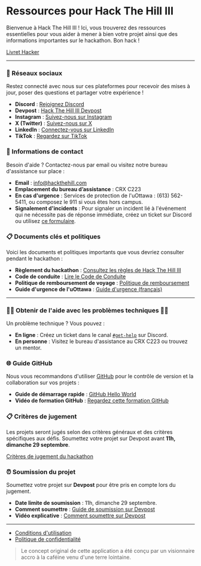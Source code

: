 # Ressources pour Hack The Hill III

Bienvenue à Hack The Hill III ! Ici, vous trouverez des ressources essentielles pour vous aider à mener à bien votre projet ainsi que des informations importantes sur le hackathon. Bon hack !

[Livret Hacker](https://drive.google.com/file/d/1pXXV3SX8MKX23KIFO08_8BMc4GFNPfWx/view)

---

### 📱 Réseaux sociaux

Restez connecté avec nous sur ces plateformes pour recevoir des mises à jour, poser des questions et partager votre expérience !

- **Discord** : [Rejoignez Discord](https://discord.gg/Hkn8PCk8uR)
- **Devpost** : [Hack The Hill III Devpost](https://hackthehill-ii.devpost.com/)
- **Instagram** : [Suivez-nous sur Instagram](https://www.instagram.com/hackthehill/)
- **X (Twitter)** : [Suivez-nous sur X](https://x.com/hackthehill_)
- **LinkedIn** : [Connectez-vous sur LinkedIn](https://linkedin.com/company/hackthehill)
- **TikTok** : [Regardez sur TikTok](https://tiktok.com/hackthehill)

### 📣 Informations de contact

Besoin d'aide ? Contactez-nous par email ou visitez notre bureau d'assistance sur place :

- **Email** : [info@hackthehill.com](mailto:info@hackthehill.com)
- **Emplacement du bureau d’assistance** : CRX C223
- **En cas d'urgence** : Services de protection de l'uOttawa : (613) 562-5411, ou composez le 911 si vous êtes hors campus.
- **Signalement d'incidents** : Pour signaler un incident lié à l'événement qui ne nécessite pas de réponse immédiate, créez un ticket sur Discord ou utilisez [ce formulaire](https://docs.google.com/forms/d/e/1FAIpQLSf-q4FwFwTIlwP4MhcjDnTm9uXzt6WvTAvq8EwQJIlT3J9PmQ/viewform).

### 📋 Documents clés et politiques

Voici les documents et politiques importants que vous devriez consulter pendant le hackathon :

- **Règlement du hackathon** : [Consultez les règles de Hack The Hill III](https://docs.google.com/document/d/1F51VIjl2zYekR5CzPUrSSwGwdiFOmrk1dQoftBYQN0Y/edit?usp=sharing)
- **Code de conduite** : [Lire le Code de Conduite](https://docs.google.com/document/d/1thE_Ia595Cz9YaD8gTbyZ3gnZiBSgkLgl0wwGSANczc/edit?usp=sharing)
- **Politique de remboursement de voyage** : [Politique de remboursement](https://docs.google.com/document/d/1MejSNJ-8YAfW_ENU6bRZVji4k_gsXD1pDRkhX1Bkx5A/edit?usp=sharing)
- **Guide d'urgence de l'uOttawa** : [Guide d'urgence (français)](https://www.uottawa.ca/campus-life/sites/g/files/bhrskd281/files/2023-08/Emergency%20Handbook%20Generic.pdf)

---

### 🙋‍♂️ Obtenir de l'aide avec les problèmes techniques 🙋‍♀️

Un problème technique ? Vous pouvez :

- **En ligne** : Créez un ticket dans le canal [`#get-help`](https://discord.gg/ryFTjgx4xR) sur Discord.
- **En personne** : Visitez le bureau d'assistance au CRX C223 ou trouvez un mentor.

### 🌐 Guide GitHub

Nous vous recommandons d'utiliser [GitHub](http://github.com/) pour le contrôle de version et la collaboration sur vos projets :

- **Guide de démarrage rapide** : [GitHub Hello World](https://docs.github.com/en/get-started/quickstart/hello-world)
- **Vidéo de formation GitHub** : [Regardez cette formation GitHub](https://www.youtube.com/watch?v=noZnOSpcjYY&ab_channel=GitHubTraining%26Guides)

### 📋 Critères de jugement

Les projets seront jugés selon des critères généraux et des critères spécifiques aux défis. Soumettez votre projet sur Devpost avant **11h, dimanche 29 septembre**.

[Critères de jugement du hackathon](https://docs.google.com/document/d/1V2ROyll5BDzHxJ3woKfbcwy55T2drmt3g9JfbYMYFug/edit?usp=sharing)

### ⏰ Soumission du projet

Soumettez votre projet sur **Devpost** pour être pris en compte lors du jugement.

- **Date limite de soumission** : 11h, dimanche 29 septembre.
- **Comment soumettre** : [Guide de soumission sur Devpost](https://help.devpost.com/hc/en-us/articles/360054999651-How-to-enter-a-submission)
- **Vidéo explicative** : [Comment soumettre sur Devpost](https://www.youtube.com/watch?v=vCa7QFFthfU)

---

- [Conditions d'utilisation](https://docs.google.com/document/d/149kUCf4PXmd2GvIgGNt8MXiMz6BJfDiIEMdNzUti_Kc/edit)
- [Politique de confidentialité](https://docs.google.com/document/d/1hhsl6WrrZtDz_mbeW7wDBS70Ozrbe6-aL06vqIh2550/edit)

> Le concept original de cette application a été conçu par un visionnaire accro à la caféine venu d'une terre lointaine.
